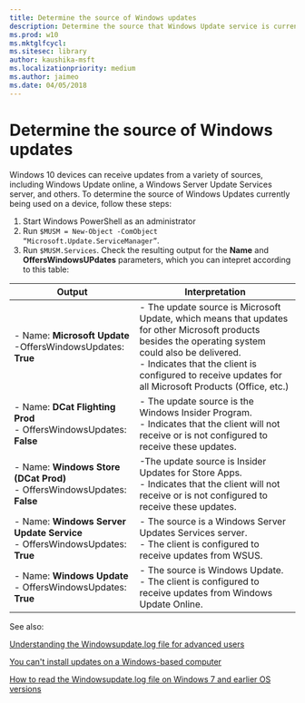 ```yaml
---
title: Determine the source of Windows updates
description: Determine the source that Windows Update service is currently using.
ms.prod: w10
ms.mktglfcycl: 
ms.sitesec: library
author: kaushika-msft
ms.localizationpriority: medium
ms.author: jaimeo
ms.date: 04/05/2018
---
```


# Determine the source of Windows updates

Windows 10 devices can receive updates from a variety of sources, including Windows Update online, a Windows Server Update Services server, and others. To determine the source of Windows Updates currently being used on a device, follow these steps: 

1.  Start Windows PowerShell as an administrator
2.  Run  `$MUSM = New-Object -ComObject   “Microsoft.Update.ServiceManager”`.
3.  Run `$MUSM.Services`. Check the resulting output for the **Name** and **OffersWindowsUPdates** parameters, which you can intepret according to this table:

| Output          | Interpretation |
|-----------------------------------------------------|-----------------------------------|
| - Name: **Microsoft Update**<br>-OffersWindowsUpdates: **True** | - The update source is Microsoft Update, which means that updates for other Microsoft products besides the operating system could also be delivered.<br>-  Indicates that the client is configured to receive updates for all Microsoft Products (Office, etc.)|
|- Name: **DCat Flighting Prod** <br>-  OffersWindowsUpdates: **False**|- The update source is the Windows Insider Program.<br>- Indicates that the client will not receive or is not configured to receive these updates. |
| - Name: **Windows Store (DCat Prod)**<br>- OffersWindowsUpdates: **False** |-The update source is Insider Updates for Store Apps.<br>- Indicates that the client will not receive or is not configured to receive these updates.| 
|-  Name: **Windows Server Update Service**<br>-  OffersWindowsUpdates: **True**  |- The source is a Windows Server Updates Services server.<br>- The client is configured to receive updates from WSUS.|
|- Name: **Windows Update**<br>- OffersWindowsUpdates: **True** |- The source is Windows Update.<br>- The client is configured to receive updates from Windows Update Online.|



See also:

[Understanding the Windowsupdate.log file for advanced users](https://support.microsoft.com/help/4035760)

[You can't install updates on a Windows-based computer](https://support.microsoft.com/help/2509997/you-can-t-install-updates-on-a-windows-based-computer)

[How to read the Windowsupdate.log file on Windows 7 and earlier OS versions](https://support.microsoft.com/help/902093/how-to-read-the-windowsupdate-log-file)
